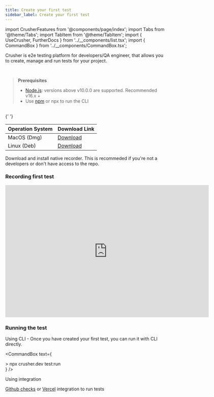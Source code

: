 ```yaml
---
title: Create your first test
sidebar_label: Create your first test
---
```


import CrusherFeatures from '@components/page/index';
import Tabs from '@theme/Tabs';
import TabItem from '@theme/TabItem';
import { UseCrusher, FurtherDocs } from '../__components/list.tsx';
import { CommandBox } from '../__components/CommandBox.tsx';

<head>
  <title>Create a test - Crusher docs</title>
  <meta name="description" />
</head>

Crusher is e2e testing platform for developers/QA engineer, that allows you to create, manage and run tests for your project.

<br/>
<Tabs>
  <TabItem value="developers" label="Developers" attributes={{className: "tab-item"}} default>

<UseCrusher />

<blockquote style={{ background: 'rgba(0, 0, 0, .15)', padding: '12px  16px', borderRadius: 2 }}>
  <div>
    <b>Prerequisites</b>
  </div>
  <ul style={{ paddingLeft: 16 }}>
    <li>
      <a href="https://nodejs.org/en/download/">Node.js</a>: versions above v10.0.0 are supported. Recommended v16.x +
    </li>
    <li>
      Use <a href="https://docs.npmjs.com/cli/v6/commands/npm-install">npm</a> or npx to run the CLI
    </li>
  </ul>
</blockquote>

  </TabItem>
  <TabItem value="starters" label="Others" attributes={{className: "tab-item"}}>

<br />{' '}

| Operation System | Download Link                                                                    |
| ---------------- | -------------------------------------------------------------------------------- |
| MacOS (Dmg)      | [Download](https://github.com/crusherdev/crusher-downloads/releases/tag/v1.0.32) |
| Linux (Deb)      | [Download](https://github.com/crusherdev/crusher-downloads/releases/tag/v1.0.32) |

Download and install native recorder. This is recommeded if you're not a developers or don't have access to the repo.

  </TabItem>
</Tabs>

### Recording first test

<iframe
  style={{ borderRadius: 10, border: '1px solid #1d1d1d' }}
  width="640"
  height="416"
  src="https://www.loom.com/embed/4d7671daaea5401c89731d2f7c333388?t=20"
  frameborder="0"
  webkitallowfullscreen
  mozallowfullscreen
  allowfullscreen
></iframe>

### Running the test

Using CLI - Once you have created your first test, you can run it with CLI directly.

<CommandBox
  text={
    <div>
      <span className="arrow"> ></span> npx <span className="crusherDevLabel">crusher.dev</span> test:run
    </div>
  }
/>

Using integration

<a href="/setting-up/github">Github checks</a>
or <a href="/integrations/with-vercel">Vercel</a> integration to run tests
